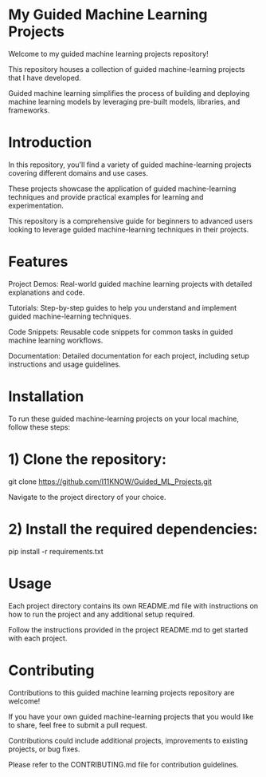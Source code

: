 # My Guided Machine Learning Projects
Welcome to my guided machine learning projects repository! 

This repository houses a collection of guided machine-learning projects that I have developed. 

Guided machine learning simplifies the process of building and deploying machine learning models by leveraging pre-built models, libraries, and frameworks.

# Introduction
In this repository, you'll find a variety of guided machine-learning projects covering different domains and use cases.

These projects showcase the application of guided machine-learning techniques and provide practical examples for learning and experimentation.

This repository is a comprehensive guide for beginners to advanced users looking to leverage guided machine-learning techniques in their projects.

# Features
Project Demos: Real-world guided machine learning projects with detailed explanations and code.

Tutorials: Step-by-step guides to help you understand and implement guided machine-learning techniques.

Code Snippets: Reusable code snippets for common tasks in guided machine learning workflows.

Documentation: Detailed documentation for each project, including setup instructions and usage guidelines.

# Installation
To run these guided machine-learning projects on your local machine, follow these steps:

# 1) Clone the repository:

git clone https://github.com/I11KNOW/Guided_ML_Projects.git

Navigate to the project directory of your choice.

# 2) Install the required dependencies:

pip install -r requirements.txt

# Usage
Each project directory contains its own README.md file with instructions on how to run the project and any additional setup required. 

Follow the instructions provided in the project README.md to get started with each project.

# Contributing
Contributions to this guided machine learning projects repository are welcome! 

If you have your own guided machine-learning projects that you would like to share, feel free to submit a pull request. 

Contributions could include additional projects, improvements to existing projects, or bug fixes.

Please refer to the CONTRIBUTING.md file for contribution guidelines.
